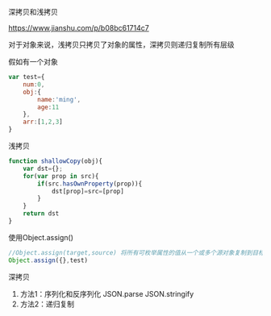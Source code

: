 深拷贝和浅拷贝

https://www.jianshu.com/p/b08bc61714c7

对于对象来说，浅拷贝只拷贝了对象的属性，深拷贝则递归复制所有层级

假如有一个对象

```js
var test={
    num:0,
    obj:{
        name:'ming',
        age:11
    },
    arr:[1,2,3]
}
```



浅拷贝

```js
function shallowCopy(obj){
    var dst={};
    for(var prop in src){
        if(src.hasOwnProperty(prop)){
            dst[prop]=src=[prop]
        }
    }
    return dst
}
```

使用Object.assign()

```js
//Object.assign(target,source) 将所有可枚举属性的值从一个或多个源对象复制到目标对象，返回目标对象
Object.assign({},test)
```

深拷贝

1. 方法1：序列化和反序列化  JSON.parse JSON.stringify
2. 方法2：递归复制